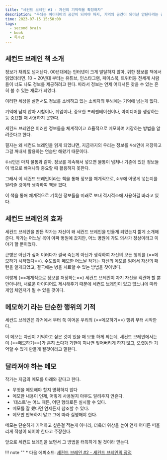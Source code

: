 ```yaml
---
title: "세컨드 브레인 #1 - 자신의 기억력을 확장하자"
description: "두뇌는 아이디어의 공간이 되어야 하지, 기억의 공간이 되어선 안된다라는 걸 강조하는 책"
time: 2023-07-15 15:50:00
tags:
  - second brain
  - book
  - 독후감
---
```



## 세컨드 브레인 책 소개

정보가 채워도 넘처난다. 00년대에는 인터넷이 크게 발달하지 않아, 귀한 정보를 책에서 읽었더라면. 10 ~ 20년대 부터는 유튜브, 인스타그램, 페이스북, 트위터등 전세계 사람들이 너도 나도 정보를 제공하려고 한다. 따라서 정보는 언제 어디서든 찾을 수 있는 흔히 볼 수 있는 재료가 되었다.

이러한 세상을 살면서도 정보를 소비하고 있는 소비자의 두뇌에는 기억에 남는게 없다.

기억에 남지 않아 시험이나, 취업이나, 중요한 프레젠테이션이나, 아이디어를 생상하는 등 중요할 때 사용하지 못한다.

세컨드 브레인은 이러한 정보들을 체계적이고 효율적으로 메모하여 저장하는 방법을 알려준다고 한다.

필자는 왜 세컨드 브레인을 읽게 되었냐면, 지금까지의 우리는 정보를 `두뇌`안에 저장하고 그걸 꺼내서 활용하는 연습만 해왔기 때문이다.

`두뇌`안은 마치 물통과 같아. 정보를 계속해서 넣으면 물통이 넘처나 기존에 있던 정보들이 밖으로 빠져나와 중요할 때 활용하지 못한다.

그래서 이 세컨드 브레인이라는 책을 통해 정보를 체계적으로, `외부`에 어떻게 넣는지를 알려줄 것이라 생각하여 책을 폈다.

이 책을 통해 체계적으로 기록한 정보들을 미래로 보내 적시적소에 사용하길 바라고 있다. 

## 세컨드 브레인의 효과

세컨드 브레인을 만든 작가는 자신이 왜 세컨드 브레인을 만들게 되었는지 짧게 소개해 준다. 작가는 어느날 목이 아파 병원에 갔지만, 어느 병원에 가도 의사가 정상이라고 이야기 할 뿐이었다.

큰병은 아닌가 싶어 이러다가 결국 죽는게 아닌가 생각하여 자신의 모든 행위를 {==메모하기 시작했다==}. 수도없이 메모한 어느날 작가는 자신의 메모를 읽어서 자신의 패턴을 알게되었고, 결국에는 병을 치료할 수 있는 방법을 찾아냈다. 

이렇게 {==체계적으로 정보를 저장하는==} 세컨드 브레인이 자기 자신을 객관화 할 뿐만아니라, 새로운 아이디어도 제시해주기 때문에  세컨드 브레인이 있고 없느냐에 따라 게임 체인저가 될 수 있을 것이다.

## 메모하기 라는 단순한 행위의 기적

세컨드 브레인은 과거에서 부터 쭉 이어온 우리의 {==메모하기==} 행위 부터 시작한다.

이 메모는 자신이 기억하고 싶은 것이 있을 때 보통 하게 되는데, 세컨드 브레인에서는 이 {==메모하기==}가 흔히 쓰다가 기한이 지나면 잊어버리게 하지 않고, 오랫동안 기억할 수 있게 만들게 될것이라고 말한다.

## 달라져야 하는 메모

작가는 지금의 메모를 아래와 같다고 한다.

* 무엇을 메모해야 할지 명확하지 않다
* 메모한 내용이 언제, 어떻게 사용될지 아무도 알려주지 안흔다.
* '테스트'는 어느 때든, 어떤 형태로든 실시할 수 있다.
* 메모를 잘 했다면 언제든지 참조할 수 있다.
* 메모만 반복하지 말고 그에 따라 실행해야 한다.

메모는 단순하게 기억하고 싶은걸 적는게 아니라, 더욱더 위상을 높여 언제 어디든 떠올리게 작성이 되어야 한다고 주장한다.

앞으로 세컨드 브레인을 보면서 그 방법을 터득하게 될 것이라 믿는다.

!!! note ""
    * 다음 에피소드: [세컨드 브레인 #2 - 세컨드 브레인의 장점](/fromitive-diary/diary/2023-07-16-book)
